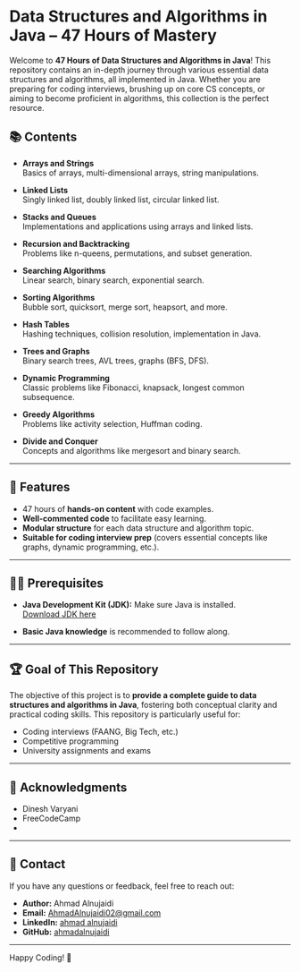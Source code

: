 # Data Structures and Algorithms in Java – 47 Hours of Mastery

Welcome to **47 Hours of Data Structures and Algorithms in Java**! This repository contains an in-depth journey through various essential data structures and algorithms, all implemented in Java. Whether you are preparing for coding interviews, brushing up on core CS concepts, or aiming to become proficient in algorithms, this collection is the perfect resource.

## 📚 Contents

- **Arrays and Strings**  
  Basics of arrays, multi-dimensional arrays, string manipulations.

- **Linked Lists**  
  Singly linked list, doubly linked list, circular linked list.

- **Stacks and Queues**  
  Implementations and applications using arrays and linked lists.

- **Recursion and Backtracking**  
  Problems like n-queens, permutations, and subset generation.

- **Searching Algorithms**  
  Linear search, binary search, exponential search.

- **Sorting Algorithms**  
  Bubble sort, quicksort, merge sort, heapsort, and more.

- **Hash Tables**  
  Hashing techniques, collision resolution, implementation in Java.

- **Trees and Graphs**  
  Binary search trees, AVL trees, graphs (BFS, DFS).

- **Dynamic Programming**  
  Classic problems like Fibonacci, knapsack, longest common subsequence.

- **Greedy Algorithms**  
  Problems like activity selection, Huffman coding.

- **Divide and Conquer**  
  Concepts and algorithms like mergesort and binary search.

---

## 🚀 Features

- 47 hours of **hands-on content** with code examples.
- **Well-commented code** to facilitate easy learning.
- **Modular structure** for each data structure and algorithm topic.
- **Suitable for coding interview prep** (covers essential concepts like graphs, dynamic programming, etc.).

---

## 🧑‍💻 Prerequisites

- **Java Development Kit (JDK):** Make sure Java is installed.  
  [Download JDK here](https://www.oracle.com/java/technologies/javase-jdk11-downloads.html)

- **Basic Java knowledge** is recommended to follow along.

---

## 🏆 Goal of This Repository

The objective of this project is to **provide a complete guide to data structures and algorithms in Java**, fostering both conceptual clarity and practical coding skills. This repository is particularly useful for:

- Coding interviews (FAANG, Big Tech, etc.)
- Competitive programming
- University assignments and exams

---

## 🙌 Acknowledgments

- Dinesh Varyani
- FreeCodeCamp
- 
---

## 📧 Contact

If you have any questions or feedback, feel free to reach out:

- **Author:** Ahmad Alnujaidi
- **Email:** AhmadAlnujaidi02@gmail.com
- **LinkedIn:** [ahmad alnujaidi](https://www.linkedin.com/in/ahmadalnujaidi/)
- **GitHub:** [ahmadalnujaidi](https://github.com/ahmadalnujaidi)

---

Happy Coding! 🎉
